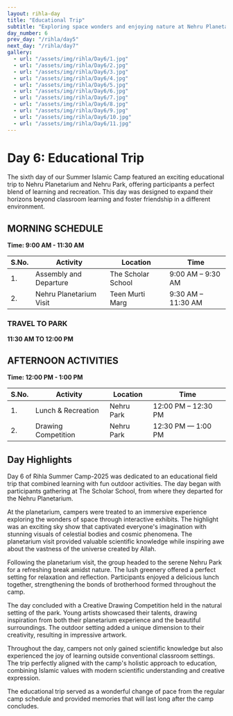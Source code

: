 ```yaml
---
layout: rihla-day
title: "Educational Trip"
subtitle: "Exploring space wonders and enjoying nature at Nehru Planetarium and Park"
day_number: 6
prev_day: "/rihla/day5"
next_day: "/rihla/day7"
gallery:
  - url: "/assets/img/rihla/Day6/1.jpg"
  - url: "/assets/img/rihla/Day6/2.jpg"
  - url: "/assets/img/rihla/Day6/3.jpg"
  - url: "/assets/img/rihla/Day6/4.jpg"
  - url: "/assets/img/rihla/Day6/5.jpg"
  - url: "/assets/img/rihla/Day6/6.jpg"
  - url: "/assets/img/rihla/Day6/7.jpg"
  - url: "/assets/img/rihla/Day6/8.jpg"
  - url: "/assets/img/rihla/Day6/9.jpg"
  - url: "/assets/img/rihla/Day6/10.jpg"
  - url: "/assets/img/rihla/Day6/11.jpg"
---
```


# Day 6: Educational Trip

The sixth day of our Summer Islamic Camp featured an exciting educational trip to Nehru Planetarium and Nehru Park, offering participants a perfect blend of learning and recreation. This day was designed to expand their horizons beyond classroom learning and foster friendship in a different environment.

## MORNING SCHEDULE

**Time: 9:00 AM - 11:30 AM**

<div class="schedule-table">
<table>
  <thead>
    <tr>
      <th>S.No.</th>
      <th>Activity</th>
      <th>Location</th>
      <th>Time</th>
    </tr>
  </thead>
  <tbody>
    <tr>
      <td>1.</td>
      <td>Assembly and Departure</td>
      <td>The Scholar School</td>
      <td>9:00 AM – 9:30 AM</td>
    </tr>
    <tr>
      <td>2.</td>
      <td>Nehru Planetarium Visit</td>
      <td>Teen Murti Marg</td>
      <td>9:30 AM – 11:30 AM</td>
    </tr>
  </tbody>
</table>
</div>

### TRAVEL TO PARK
**11:30 AM TO 12:00 PM**

## AFTERNOON ACTIVITIES

**Time: 12:00 PM - 1:00 PM**

<div class="schedule-table">
<table>
  <thead>
    <tr>
      <th>S.No.</th>
      <th>Activity</th>
      <th>Location</th>
      <th>Time</th>
    </tr>
  </thead>
  <tbody>
    <tr>
      <td>1.</td>
      <td>Lunch & Recreation</td>
      <td>Nehru Park</td>
      <td>12:00 PM – 12:30 PM</td>
    </tr>
    <tr>
      <td>2.</td>
      <td>Drawing Competition</td>
      <td>Nehru Park</td>
      <td>12:30 PM — 1:00 PM</td>
    </tr>
  </tbody>
</table>
</div>

## Day Highlights

Day 6 of Rihla Summer Camp-2025 was dedicated to an educational field trip that combined learning with fun outdoor activities. The day began with participants gathering at The Scholar School, from where they departed for the Nehru Planetarium.

At the planetarium, campers were treated to an immersive experience exploring the wonders of space through interactive exhibits. The highlight was an exciting sky show that captivated everyone's imagination with stunning visuals of celestial bodies and cosmic phenomena. The planetarium visit provided valuable scientific knowledge while inspiring awe about the vastness of the universe created by Allah.

Following the planetarium visit, the group headed to the serene Nehru Park for a refreshing break amidst nature. The lush greenery offered a perfect setting for relaxation and reflection. Participants enjoyed a delicious lunch together, strengthening the bonds of brotherhood formed throughout the camp.

The day concluded with a Creative Drawing Competition held in the natural setting of the park. Young artists showcased their talents, drawing inspiration from both their planetarium experience and the beautiful surroundings. The outdoor setting added a unique dimension to their creativity, resulting in impressive artwork.

Throughout the day, campers not only gained scientific knowledge but also experienced the joy of learning outside conventional classroom settings. The trip perfectly aligned with the camp's holistic approach to education, combining Islamic values with modern scientific understanding and creative expression.

The educational trip served as a wonderful change of pace from the regular camp schedule and provided memories that will last long after the camp concludes.